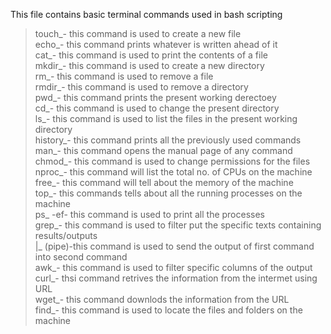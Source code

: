 This file contains basic terminal commands used in bash scripting  

>touch_- this command is used to create a new file  
>echo_- this command prints whatever is written ahead of it  
>cat_- this command is used to print the contents of a file  
>mkdir_- this command is used to create a new directory  
>rm_- this command is used to remove a file  
>rmdir_- this command is used to remove a directory  
>pwd_- this command prints the present working derectoey  
>cd_- this command is used to change the present directory  
>ls_- this command is used to list the files in the present working directory  
>history_- this command prints all the previously used commands  
>man_- this command opens the manual page of any command  
>chmod_- this command is used to change permissions for the files  
>nproc_- this command will list the total no. of CPUs on the machine  
>free_- this command will tell about the memory of the machine  
>top_- this commands tells about all the running processes on the machine  
>ps_ -ef- this command is used to print all the processes  
>grep_- this command is used to filter put the specific texts containing results/outputs  
>|_ (pipe)-this command is used to send the output of first command into second command  
>awk_- this command is used to filter specific columns of the output  
>curl_- thsi command retrives the information from the intermet using URL  
>wget_- this command downlods the information from the URL  
>find_- this command is used to locate the files and folders on the machine  


